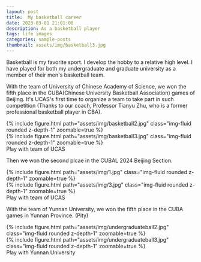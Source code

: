 ```yaml
---
layout: post
title:  My basketball career
date: 2023-03-01 21:01:00
description: As a basketball player
tags: life images
categories: sample-posts
thumbnail: assets/img/basketball3.jpg
---
```

Basketball is my favorite sport. I develop the hobby to a relative high level. I have played for both my undergraduate and graduate university as a member of their men's basketball team.

With the team of University of Chinese Academy of Science, we won the fifth place in the CUBA(Chinese University Basketball Association) games of Beijing. It's UCAS's first time to organize a team to take part in such competition (Thanks to our coach, Professor Tianyu Zhu, who is a former professional basketball player in CBA).

<div class="row mt-3">
    <div class="col-sm mt-3 mt-md-0">
        {% include figure.html path="assets/img/basketball2.jpg" class="img-fluid rounded z-depth-1" zoomable=true %}
    </div>
    <div class="col-sm mt-3 mt-md-0">
        {% include figure.html path="assets/img/basketball3.jpg" class="img-fluid rounded z-depth-1" zoomable=true %}
    </div>
</div>
<div class="caption">
    Play with team of UCAS
</div>

Then we won the second plcae in the CUBAL 2024 Beijing Section.

<div class="row mt-3">
    <div class="col-sm mt-3 mt-md-0">
        {% include figure.html path="assets/img/1.jpg" class="img-fluid rounded z-depth-1" zoomable=true %}
    </div>
    <div class="col-sm mt-3 mt-md-0">
        {% include figure.html path="assets/img/3.jpg" class="img-fluid rounded z-depth-1" zoomable=true %}
    </div>
</div>
<div class="caption">
    Play with team of UCAS
</div>


With the team of Yunnan University, we won the fifth place in the CUBA games in Yunnan Province. (Pity)

<div class="row mt-3">
    <div class="col-sm mt-3 mt-md-0">
        {% include figure.html path="assets/img/undergraduateball2.jpg" class="img-fluid rounded z-depth-1" zoomable=true %}
    </div>
    <div class="col-sm mt-3 mt-md-0">
        {% include figure.html path="assets/img/undergraduateball3.jpg" class="img-fluid rounded z-depth-1" zoomable=true %}
    </div>
</div>
<div class="caption">
    Play with Yunnan University
</div>


